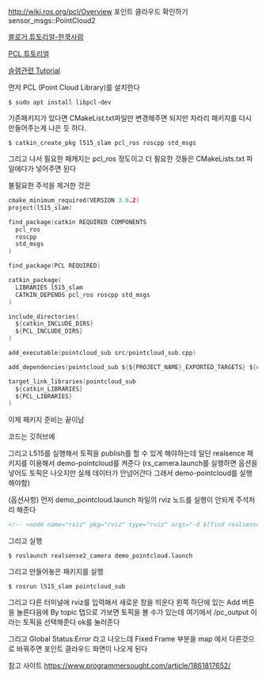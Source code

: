 http://wiki.ros.org/pcl/Overview
포인트 클라우드 확인하기
sensor_msgs::PointCloud2

[블로거 튜토리얼-한쿡사람](https://limhyungtae.github.io/2019-11-29-ROS-Point-Cloud-Library-(PCL)-0.-Tutorial-%EB%B0%8F-%EA%B8%B0%EB%B3%B8-%EC%82%AC%EC%9A%A9%EB%B2%95/)

[PCL 튜토리얼](https://pcl.readthedocs.io/projects/tutorials/en/latest/)

[슬램관련 Tutorial](https://intel.github.io/robot_devkit_doc/pages/slam.html)

먼저 PCL (Point Cloud Library)를 설치한다
```
$ sudo apt install libpcl-dev
```

기존패키지가 있다면 CMakeList.txt파일만 변경해주면 되지만 
차라리 패키지를 다시 만들어주는게 나은 듯 하다. 

```
$ catkin_create_pkg l515_slam pcl_ros roscpp std_msgs
```

그리고 나서 필요한 패캐지는 pcl_ros 정도이고 더 필요한 것들은 CMakeLists.txt 파일에다가 넣어주면 된다

불필요한 주석을 제거한 것은 
```c
cmake_minimum_required(VERSION 3.0.2)
project(l515_slam)

find_package(catkin REQUIRED COMPONENTS
  pcl_ros
  roscpp
  std_msgs
)

find_package(PCL REQUIRED)

catkin_package(
  LIBRARIES l515_slam
  CATKIN_DEPENDS pcl_ros roscpp std_msgs
)

include_directories(
  ${catkin_INCLUDE_DIRS}
  ${PCL_INCLUDE_DIRS}
)

add_executable(pointcloud_sub src/pointcloud_sub.cpp)

add_dependencies(pointcloud_sub ${${PROJECT_NAME}_EXPORTED_TARGETS} ${catkin_EXPORTED_TARGETS})

target_link_libraries(pointcloud_sub
  ${catkin_LIBRARIES}
  ${PCL_LIBRARIES}
)
```

이제 패키지 준비는 끝이남 

코드는 깃허브에 

그리고 L515를 실행해서 토픽을 publish를 할 수 있게 해야하는데 일단
realsence 패키지를 이용해서 demo-pointcloud를 켜준다
(rs_camera.launch를 실행하면 옵션을 넣어도 토픽은 나오지만 실제 데이터가 안넘어간다
그래서 demo-pointcloud를 실행해야함)


(옵션사항)
먼저 demo_pointcloud.launch 파일의 rviz 노드를 실행이 안되게 주석처리 해준다
```xml
<!-- <node name="rviz" pkg="rviz" type="rviz" args="-d $(find realsense2_camera)/rviz/pointcloud.rviz" required="true" /> -->
```

그리고 실행
```
$ roslaunch realsense2_camera demo_pointcloud.launch
```

그리고 만들어놓은 패키지를 실행
```
$ rosrun l515_slam pointcloud_sub
```

그리고 다른 터미널에 rviz를 입력해서 새로운 창을 띄운다
왼쪽 하단에 있는 Add 버튼을 눌른다음에 By topic 탭으로 가보면 토픽을 볼 수가 있는데 
여기에서 /pc_output 이라는 토픽을 선택해준다 ok를 눌러준다

그리고 Global Status:Error 라고 나오느데 Fixed Frame 부분을 map 에서 다른것으로 바꿔주면 
포인트 클라우드 화면이 나오게 된다




참고 사이트
https://www.programmersought.com/article/1861817652/
